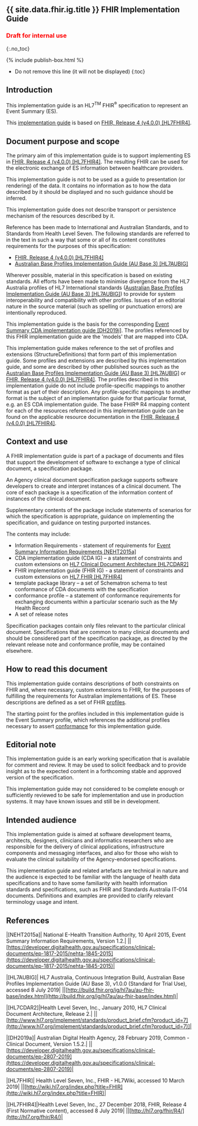 ## {{ site.data.fhir.ig.title }} FHIR Implementation Guide
<h3 style="color:#ff0000;">Draft for internal use</h3>
{:.no_toc}

{% include publish-box.html %}
<!-- TOC  the css styling for this is \pages\assets\css\project.css under 'markdown-toc'-->
* Do not remove this line (it will not be displayed)
{:toc}
<!-- end TOC -->

## Introduction

This implementation guide is an HL7<sup>TM</sup> FHIR<sup>&reg;</sup> specification to represent an Event Summary (ES).

This [implementation guide](http://hl7.org/fhir/R4/implementationguide.html#scope) is based on [FHIR, Release 4 (v4.0.0) [HL7FHIR4]](#HL7FHIR4).


## Document purpose and scope

The primary aim of this implementation guide is to support implementing ES in [FHIR, Release 4 (v4.0.0) [HL7FHIR4]](#HL7FHIR4). The resulting FHIR can be used for the electronic exchange of ES information between healthcare providers.

This implementation guide is not to be used as a guide to presentation (or rendering) of the data. It contains no information as to how the data described by it should be displayed and no such guidance should be inferred.

This implementation guide does not describe transport or persistence mechanism of the resources described by it.

Reference has been made to International and Australian Standards, and to Standards from Health Level Seven. The following standards are referred to in the text in such a way that some or all of its content constitutes requirements for the purposes of this specification:
* [FHIR, Release 4 (v4.0.0) [HL7FHIR4]](#HL7FHIR4)
* [Australian Base Profiles Implementation Guide (AU Base 3) [HL7AUBIG]](#HL7AUBIG)

Wherever possible, material in this specification is based on existing standards. All efforts have been made to minimise divergence from the HL7 Australia profiles of HL7 International standards ([Australian Base Profiles Implementation Guide (AU Base 3) [HL7AUBIG]](#HL7AUBIG)) to provide for system interoperability and compatibility with other profiles. Issues of an editorial nature in the source material (such as spelling or punctuation errors) are intentionally reproduced.

This implementation guide is the basis for the corresponding [Event Summary CDA implementation guide [DH2019i]](#DH2019i). The profiles referenced by this FHIR implementation guide are the 'models' that are mapped into CDA.

This implementation guide makes reference to the set of profiles and extensions (StructureDefinitions) that form part of this implementation guide. Some profiles and extensions are described by this implementation guide, and some are described by other published sources such as the [Australian Base Profiles Implementation Guide (AU Base 3) [HL7AUBIG]](#HL7AUBIG) or [FHIR, Release 4 (v4.0.0) [HL7FHIR4]](#HL7FHIR4). The profiles described in this implementation guide do not include profile-specific mappings to another format as part of their description. Any profile-specific mappings to another format is the subject of an implementation guide for that particular format, e.g. an ES CDA implementation guide. The base FHIR® R4 mapping content for each of the resources referenced in this implementation guide can be found on the applicable resource documentation in the [FHIR, Release 4 (v4.0.0) [HL7FHIR4]](#HL7FHIR4).


## Context and use
A FHIR implementation guide is part of a package of documents and files that support the development of software to exchange a type of clinical document, a specification package.

An Agency clinical document specification package supports software developers to create and interpret instances of a clinical document. The core of each package is a specification of the information content of instances of the clinical document.

Supplementary contents of the package include statements of scenarios for which the specification is appropriate, guidance on implementing the specification, and guidance on testing purported instances.

The contents may include:
* Information Requirements - statement of requirements for [Event Summary Information Requirements [NEHT2015a]](#NEHT2015a)
* CDA implementation guide (CDA IG) – a statement of constraints and custom extensions on [HL7 Clinical Document Architecture [HL7CDAR2]](#HL7CDAR2)
* FHIR implementation guide (FHIR IG) - a statement of constraints and custom extensions on [HL7 FHIR [HL7FHIR4]](#HL7FHIR4)
* template package library – a set of Schematron schema to test conformance of CDA documents with the specification
* conformance profile – a statement of conformance requirements for exchanging documents within a particular scenario such as the My Health Record
* A set of release notes

Specification packages contain only files relevant to the particular clinical document. Specifications that are common to many clinical documents and should be considered part of the specification package, as directed by the relevant release note and conformance profile, may be contained elsewhere.

## How to read this document
This implementation guide contains descriptions of both constraints on FHIR and, where necessary, custom extensions to FHIR, for the purposes of fulfilling the requirements for Australian implementations of ES. These descriptions are defined as a set of FHIR [profiles](http://hl7.org/fhir/r4/profiling.html).  

The starting point for the profiles included in this implementation guide is the Event Summary profile, which references the additional profiles necessary to assert [conformance](conformance.html) for this implementation guide.

## Editorial note
This implementation guide is an early working specification that is available for comment and review. It may be used to solicit feedback and to provide insight as to the expected content in a forthcoming stable and approved version of the specification.

This implementation guide may not considered to be complete enough or sufficiently reviewed to be safe for implementation and use in production systems. It may have known issues and still be in development.


## Intended audience
This implementation guide is aimed at software development teams, architects, designers, clinicians and informatics researchers who are responsible for the delivery of clinical applications, infrastructure components and messaging interfaces, and also for those who wish to evaluate the clinical suitability of the Agency-endorsed specifications.

This implementation guide and related artefacts are technical in nature and the audience is expected to be familiar with the language of health data specifications and to have some familiarity with health information standards and specifications, such as FHIR and Standards Australia IT-014 documents. Definitions and examples are provided to clarify relevant terminology usage and intent.


## References

|[<a name="NEHT2015a">NEHT2015a</a>]| National E-Health Transition Authority, 10 April 2015, Event Summary Information Requirements, Version 1.2.|
||[https://developer.digitalhealth.gov.au/specifications/clinical-documents/ep-1817-2015/nehta-1845-2015](https://developer.digitalhealth.gov.au/specifications/clinical-documents/ep-1817-2015/nehta-1845-2015)|

<!--|[<a name="DH2019i">DH2019i</a>]| Australian Digital Health Agency, Not yet published, Event Summary CDA Implementation Guide, Version 2.0.|
||[https://developer.digitalhealth.gov.au/specifications/clinical-documents](https://developer.digitalhealth.gov.au/specifications/clinical-documents)|-->

|[<a name="HL7AUBIG">HL7AUBIG</a>]| HL7 Australia, Continuous Integration Build, Australian Base Profiles Implementation Guide (AU Base 3), v1.0.0 (Standard for Trial Use), accessed 8 July 2019|
||[http://build.fhir.org/ig/hl7au/au-fhir-base/index.html](http://build.fhir.org/ig/hl7au/au-fhir-base/index.html)|    

|[<a name="HL7CDAR2">HL7CDAR2</a>]|Health Level Seven, Inc., January 2010, HL7 Clinical Document Architecture, Release 2.|
||[http://www.hl7.org/implement/standards/product_brief.cfm?product_id=7](http://www.hl7.org/implement/standards/product_brief.cfm?product_id=7)]|  

|[<a name="DH2019a">DH2019a</a>]| Australian Digital Health Agency, 28 February 2019, Common - Clinical Document, Version 1.5.2.|
||[https://developer.digitalhealth.gov.au/specifications/clinical-documents/ep-2807-2019](https://developer.digitalhealth.gov.au/specifications/clinical-documents/ep-2807-2019)|

|[<a name="HL7FHIR">HL7FHIR</a>]| Health Level Seven, Inc., FHIR - HL7Wiki, accessed 10 March 2019|
||[http://wiki.hl7.org/index.php?title=FHIR](http://wiki.hl7.org/index.php?title=FHIR)|

|[<a name="HL7FHIR4">HL7FHIR4</a>]|Health Level Seven, Inc., 27 December 2018, FHIR, Release 4 (First Normative content), accessed 8 July 2019|
||[http://hl7.org/fhir/R4/](http://hl7.org/fhir/R4/)|

